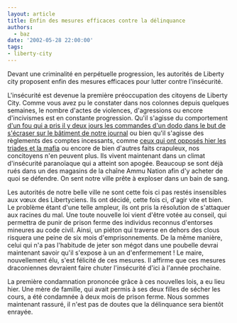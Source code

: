 ```yaml
---
layout: article
title: Enfin des mesures efficaces contre la délinquance
authors:
  - baz
date: '2002-05-28 22:00:00'
tags:
- liberty-city
---
```


Devant une criminalité en perpétuelle progression, les autorités de Liberty city proposent enfin des mesures efficaces pour lutter contre l'insécurité.

L'insécurité est devenue la première préoccupation des citoyens de Liberty City. Comme vous avez pu le constater dans nos colonnes depuis quelques semaines, le nombre d'actes de violences, d'agressions ou encore d'incivismes est en constante progression. Qu'il s'agisse du comportement [d'un fou qui a pris il y deux jours les commandes d'un dodo dans le but de s'écraser sur le bâtiment de notre journal](http://www.liberty-tree.net/tentative-dattentat-au-liberty-tree) ou bien qu'il s'agisse des règlements des comptes incessants, comme [ceux qui ont opposés hier les triades et la mafia](http://www.liberty-tree.net/la-rencontre) ou encore de bien d'autres faits crapuleux, nos concitoyens n'en peuvent plus. Ils vivent maintenant dans un climat d'insécurité paranoïaque qui a atteint son apogée. Beaucoup se sont déjà rués dans un des magasins de la chaîne Ammu Nation afin d'y acheter de quoi se défendre. On sent notre ville prête à exploser dans un bain de sang.

Les autorités de notre belle ville ne sont cette fois ci pas restés insensibles aux vœux des Libertyciens. Ils ont décidé, cette fois ci, d'agir vite et bien. Le problème étant d'une telle ampleur, ils ont pris la résolution de s'attaquer aux racines du mal. Une toute nouvelle loi vient d'être votée au conseil, qui permettra de punir de prison ferme des individus reconnus d'entorses mineures au code civil. Ainsi, un piéton qui traverse en dehors des clous risquera une peine de six mois d'emprisonnements. De la même manière, celui qui n'a pas l'habitude de jeter son mégot dans une poubelle devrai maintenant savoir qu'il s'expose à un an d'enfermement ! Le maire, nouvellement élu, s'est félicité de ces mesures. Il affirme que ces mesures draconiennes devraient faire chuter l'insécurité d'ici à l'année prochaine.

La première condamnation prononcée grâce à ces nouvelles lois, a eu lieu hier. Une mère de famille, qui avait permis à ses deux filles de sécher les cours, a été condamnée à deux mois de prison ferme. Nous sommes maintenant rassuré, il n'est pas de doutes que la délinquance sera bientôt enrayée.